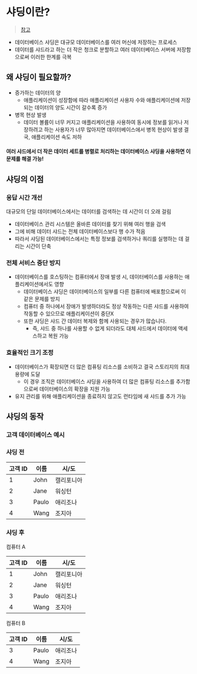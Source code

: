 # 샤딩이란?
> [참고](https://aws.amazon.com/ko/what-is/database-sharding/)
+ 데이터베이스 샤딩은 대규모 데이터베이스를 여러 머신에 저장하는 프로세스
+ 데이터를 샤드라고 하는 더 작은 청크로 분할하고 여러 데이터베이스 서버에 저장함으로써 이러한 한계를 극복

## 왜 샤딩이 필요할까?
+ 증가하는 데이터의 양
    + 애플리케이션이 성장함에 따라 애플리케이션 사용자 수와 애플리케이션에 저장되는 데이터의 양도 시간이 갈수록 증가
+ 병목 현상 발생 
    + 데이터 볼륨이 너무 커지고 애플리케이션을 사용하여 동시에 정보를 읽거나 저장하려고 하는 사용자가 너무 많아지면 데이터베이스에서 병목 현상이 발생
결국, 애플리케이션 속도 저하
#### 여러 샤드에서 더 작은 데이터 세트를 병렬로 처리하는 데이터베이스 샤딩을 사용하면 이 문제를 해결 가능!

## 샤딩의 이점
### 응답 시간 개선
대규모의 단일 데이터베이스에서는 데이터를 검색하는 데 시간이 더 오래 걸림
+ 데이터베이스 관리 시스템은 올바른 데이터를 찾기 위해 여러 행을 검색
+ 그에 비해 데이터 샤드는 전체 데이터베이스보다 행 수가 적음
+ 따라서 샤딩된 데이터베이스에서는 특정 정보를 검색하거나 쿼리를 실행하는 데 걸리는 시간이 단축

### 전체 서비스 중단 방지
+ 데이터베이스를 호스팅하는 컴퓨터에서 장애 발생 시, 데이터베이스를 사용하는 애플리케이션에서도 영향
    + 데이터베이스 샤딩은 데이터베이스의 일부를 다른 컴퓨터에 배포함으로써 이 같은 문제를 방지
    + 컴퓨터 중 하나에서 장애가 발생하더라도 정상 작동하는 다른 샤드를 사용하여 작동할 수 있으므로 애플리케이션이 중단X
    + 또한 샤딩은 샤드 간 데이터 복제와 함께 사용되는 경우가 많습니다. 
        + 즉, 샤드 중 하나를 사용할 수 없게 되더라도 대체 샤드에서 데이터에 액세스하고 복원 가능
### 효율적인 크기 조정
+ 데이터베이스가 확장되면 더 많은 컴퓨팅 리소스를 소비하고 결국 스토리지의 최대 용량에 도달
    + 이 경우 조직은 데이터베이스 샤딩을 사용하여 더 많은 컴퓨팅 리소스를 추가함으로써 데이터베이스의 확장을 지원 가능
+ 유지 관리를 위해 애플리케이션을 종료하지 않고도 런타임에 새 샤드를 추가 가능

## 샤딩의 동작
### 고객 데이터베이스 예시
### 샤딩 전
|고객 ID|이름|시/도|
|------|-----|-----|
|1|John|캘리포니아|
|2|Jane|워싱턴|
|3|Paulo|애리조나|
|4|Wang|조지아|

### 샤딩 후
컴퓨터 A

|고객 ID|이름|시/도|
|------|-----|-----|
|1|John|캘리포니아|
|2|Jane|워싱턴|
|3|Paulo|애리조나|
|4|Wang|조지아|

컴퓨터 B

|고객 ID|이름|시/도|
|------|-----|-----|
|3|Paulo|애리조나|
|4|Wang|조지아|
